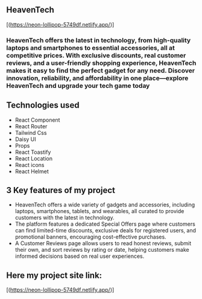 ## HeavenTech
[(https://neon-lollipop-5749df.netlify.app/)]

### HeavenTech offers the latest in technology, from high-quality laptops and smartphones to essential accessories, all at competitive prices. With exclusive discounts, real customer reviews, and a user-friendly shopping experience, HeavenTech makes it easy to find the perfect gadget for any need. Discover innovation, reliability, and affordability in one place—explore HeavenTech and upgrade your tech game today


## Technologies used

- React Component
- React Router
- Tailwind Css
- Daisy UI
- Props 
- React Toastify
- React Location
- React icons
- React Helmet

## 3 Key features of my project

- HeavenTech offers a wide variety of gadgets and accessories, including laptops, smartphones, tablets, and wearables, all curated to provide customers with the latest in technology.
- The platform features a dedicated Special Offers page where customers can find limited-time discounts, exclusive deals for registered users, and promotional banners, encouraging cost-effective purchases.
- A Customer Reviews page allows users to read honest reviews, submit their own, and sort reviews by rating or date, helping customers make informed decisions based on real user experiences.

  
## Here my project site link:  

[(https://neon-lollipop-5749df.netlify.app/)]





